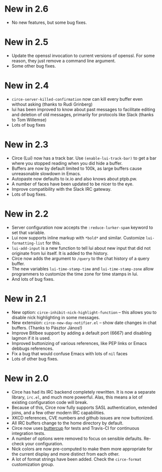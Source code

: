 # New in 2.6

- No new features, but some bug fixes.

# New in 2.5

- Update the openssl invocation to current versions of openssl. For
  some reason, they just remove a command line argument.
- Some other bug fixes.

# New in 2.4

- `circe-server-killed-confirmation` now can kill every buffer even
  without asking (thanks to Rudi Grinberg)
- lui has been improved to know about past messages to facilitate
  editing and deletion of old messages, primarily for protocols like
  Slack (thanks to Tom Willemse)
- Lots of bug fixes

# New in 2.3

- Circe (Lui) now has a track bar. Use `(enable-lui-track-bar)` to get
  a bar where you stopped reading when you did hide a buffer.
- Buffers are now by default limited to 100k, as large buffers cause
  unreasonable slowdown in Emacs.
- Autopaste now defaults to ix.io and also knows about ptpb.pw.
- A number of faces have been updated to be nicer to the eye.
- Improve compatibility with the Slack IRC gateway.
- Lots of bug fixes.

# New in 2.2

- Server configuration now accepts the `:reduce-lurker-spam` keyword
  to set that variable.
- Lui now supports inline markup with `*bold*` and similar. Customize
  `lui-formatting-list` for this.
- `lui-add-input` is a new function to tell lui about new input that
  did not originate from lui itself. It is added to the history.
- Circe now adds the argument to `/query` to the chat history of a
  query buffer.
- The new variables `lui-time-stamp-time` and `lui-time-stamp-zone`
  allow programmers to customize the time zone for time stamps in lui.
- And lots of bug fixes.

# New in 2.1

- New option: `circe-inhibit-nick-highlight-function` – this allows
  you to disable nick highlighting in some messages.
- New extension: `circe-new-day-notifier.el` – show date changes in
  chat buffers. (Thanks to Pásztor János!)
- Improve Bitlbee support by adding a default port (6667) and
  disabling lagmon if it is used.
- Improved buttonizing of various references, like PEP links or Emacs
  debbugs references.
- Fix a bug that would confuse Emacs with lots of `nil` faces
- Lots of other bug fixes.

# New in 2.0

- Circe has had its IRC backend completely rewritten. It is now a
  separate library, `irc.el`, and much more powerful. Alas, this means
  a lot of existing configuration code will break.
- Because of this, Circe now fully supports SASL authentication,
  extended joins, and a few other modern IRC capabilities.
- XKCD references, CVE numbers and github issues are now buttonized.
- All IRC buffers change to the home directory by default.
- Circe now uses [buttercup][] for tests and Travis-CI for continuous
  integration tests.
- A number of options were removed to focus on sensible defaults.
  Re-check your configuration.
- Nick colors are now pre-computed to make them more appropriate for
  the current display and more distinct from each other.
- A lot of format strings have been added. Check the `circe-format`
  customization group.

[buttercup]: https://github.com/jorgenschaefer/emacs-buttercup
